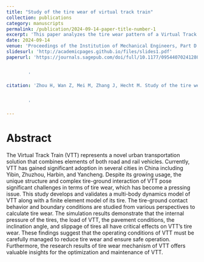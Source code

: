 ```yaml
---
title: "Study of the tire wear of virtual track train"
collection: publications
category: manuscripts
permalink: /publication/2024-09-14-paper-title-number-1
excerpt: 'This paper analyzes the tire wear pattern of a Virtual Track Train (VTT) and offers valuable insights for the optimization and maintenance of VTT.'
date: 2024-09-14
venue: 'Proceedings of the Institution of Mechanical Engineers, Part D: Journal of Automobile Engineering. 2024'
slidesurl: 'http://academicpages.github.io/files/slides1.pdf'
paperurl: 'https://journals.sagepub.com/doi/full/10.1177/09544070241280744
              
        
        '
        
citation: 'Zhou H, Wan Z, Mei M, Zhang J, Hecht M. Study of the tire wear of virtual track train. Proceedings of the Institution of Mechanical Engineers, Part D: Journal of Automobile Engineering. 2024;0(0). doi:10.1177/09544070241280744
        
      
        '

---
```


# Abstract
The Virtual Track Train (VTT) represents a novel urban transportation solution that combines elements of both road and rail vehicles. Currently, VTT has gained significant adoption in several cities in China including Yibin, Zhuzhou, Harbin, and Yancheng. Despite its growing usage, the unique structure and complex tire-ground interaction of VTT pose significant challenges in terms of tire wear, which has become a pressing issue. This study develops and validates a multi-body dynamics model of VTT along with a finite element model of its tire. The tire-ground contact behavior and boundary conditions are studied from various perspectives to calculate tire wear. The simulation results demonstrate that the internal pressure of the tires, the load of VTT, the pavement conditions, the inclination angle, and slippage of tires all have critical effects on VTT’s tire wear. These findings suggest that the operating conditions of VTT must be carefully managed to reduce tire wear and ensure safe operation. Furthermore, the research results of tire wear mechanism of VTT offers valuable insights for the optimization and maintenance of VTT.

